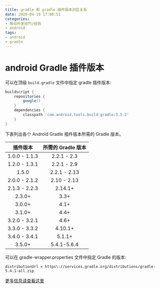 ```yaml
---
title: gradle 和 gradle 插件版本对应关系
date: 2020-04-18 17:08:51
categories:
- 移动开发技巧/经验
- android
tags:
- android
- gradle
---
```


# android Gradle 插件版本

可以在顶级 `build.gradle` 文件中指定 gradle 插件版本:

```groovy
buildscript {
	repositories {
		google()
	}
	dependencies {
		classpath 'com.android.tools.build:gradle:3.5.2'
	}
}
```

<!-- more -->

下表列出各个 Android Gradle 插件版本所需的 Gradle 版本。

| 插件版本 | 所需的 Gradle 版本 |
| :-----: | :-----: |
| 1.0.0 - 1.1.3 | 2.2.1 - 2.3 |
| 1.2.0 - 1.3.1 | 2.2.1 - 2.9 |
| 1.5.0	| 2.2.1 - 2.13 |
| 2.0.0 - 2.1.2	| 2.10 - 2.13 |
| 2.1.3 - 2.2.3 |2.14.1+ |
| 2.3.0+ | 3.3+ |
| 3.0.0+ | 4.1+ |
| 3.1.0+ | 4.4+ |
| 3.2.0 - 3.2.1 | 4.6+ |
| 3.3.0 - 3.3.2 | 4.10.1+ |
| 3.4.0 - 3.4.1 | 5.1.1+ |
| 3.5.0+ | 5.4.1-5.6.4 |

可以在 gradle-wrapper.properties 文件中指定 Gradle 的版本:

```properties
distributionUrl = https\://services.gradle.org/distributions/gradle-5.4.1-all.zip
```

[更多信息请查看这里](https://developer.android.google.cn/studio/releases/gradle-plugin)
